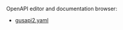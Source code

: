OpenAPI editor and documentation browser:

* [gusapi2.yaml](https://editor.swagger.io/?url=https://raw.githubusercontent.com/gokrazy/gokapi/main/gusapi2.yaml)
